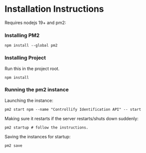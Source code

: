 # Installation Instructions

Requires nodejs 19+ and pm2:


### Installing PM2

```
npm install --global pm2
```

### Installing Project

Run this in the project root.

```
npm install
```

### Running the pm2 instance

Launching the instance:

```
pm2 start npm --name "Controllify Identification API" -- start
```

Making sure it restarts if the server restarts/shuts down suddenly:

```
pm2 startup # follow the instructions.
```

Saving the instances for startup:

```
pm2 save
```

